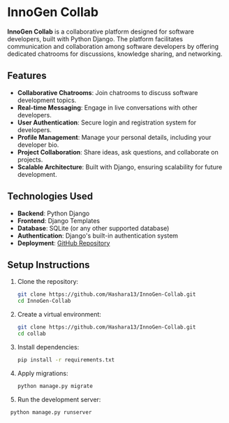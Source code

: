 # InnoGen Collab

**InnoGen Collab** is a collaborative platform designed for software developers, built with Python Django. The platform facilitates communication and collaboration among software developers by offering dedicated chatrooms for discussions, knowledge sharing, and networking.

## Features

- **Collaborative Chatrooms**: Join chatrooms to discuss software development topics.
- **Real-time Messaging**: Engage in live conversations with other developers.
- **User Authentication**: Secure login and registration system for developers.
- **Profile Management**: Manage your personal details, including your developer bio.
- **Project Collaboration**: Share ideas, ask questions, and collaborate on projects.
- **Scalable Architecture**: Built with Django, ensuring scalability for future development.

## Technologies Used

- **Backend**: Python Django
- **Frontend**: Django Templates
- **Database**: SQLite (or any other supported database)
- **Authentication**: Django's built-in authentication system
- **Deployment**: [GitHub Repository](https://github.com/Hashara13/InnoGen-Collab)

## Setup Instructions

1. Clone the repository:
   ```bash
   git clone https://github.com/Hashara13/InnoGen-Collab.git
   cd InnoGen-Collab

2. Create a virtual environment:
   ```bash
   git clone https://github.com/Hashara13/InnoGen-Collab.git
   cd collab

3. Install dependencies:
   ```bash
   pip install -r requirements.txt

4. Apply migrations:
   ```bash
   python manage.py migrate

5. Run the development server:
  ```bash
   python manage.py runserver